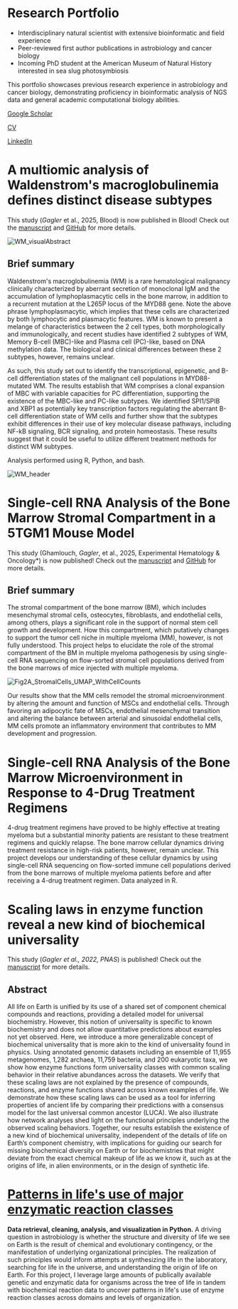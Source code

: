 # Research Portfolio
- Interdisciplinary natural scientist with extensive bioinformatic and field experience
- Peer-reviewed first author publications in astrobiology and cancer biology
- Incoming PhD student at the American Museum of Natural History interested in sea slug photosymbiosis

This portfolio showcases previous research experience in astrobiology and cancer biology, demonstrating proficiency in bioinformatic analysis of NGS data and general academic computational biology abilities. 

[Google Scholar](https://scholar.google.com/citations?user=6l3aYEoAAAAJ&hl=en&oi=sra)

[CV](https://github.com/dgagler/dgagler/blob/master/dgagler_CV_2024.pdf)

[LinkedIn](https://www.linkedin.com/in/dylan-gagler-4a0a68191/) 

# A multiomic analysis of Waldenstrom's macroglobulinemia defines distinct disease subtypes

This study (*Gagler* et al., 2025, Blood) is now published in Blood! Check out the [manuscript](https://ashpublications.org/blood/article-abstract/doi/10.1182/blood.2024028164/537142/A-multiomic-analysis-of-Waldenstrom?redirectedFrom=fulltext) and [GitHub](https://github.com/dgagler/WM_scMultiomeAnalysis) for more details.

![WM_visualAbstract](https://github.com/user-attachments/assets/45234f36-fb0a-49c9-b072-999ba6bf367c)

## Brief summary
Waldenstrom's macroglobulinemia (WM) is a rare hematological malignancy clinically characterized by aberrant secretion of monoclonal IgM and the accumulation of lymphoplasmacytic cells in the bone marrow, in addition to a recurrent mutation at the L265P locus of the MYD88 gene. Note the above phrase lymphoplasmacytic, which implies that these cells are characterized by both lymphocytic and plasmacytic features. WM is known to present a melange of characteristics between the 2 cell types, both morphologically and immunologically, and recent studies have identified 2 subtypes of WM, Memory B-cell (MBC)-like and Plasma cell (PC)-like, based on DNA methylation data. The biological and clinical differences between these 2 subtypes, however, remains unclear. 

As such, this study set out to identify the transcriptional, epigenetic, and B-cell differentiation states of the malignant cell populations in MYD88-mutated WM. The results establish that WM comprises a clonal expansion of MBC with variable capacities for PC differentiation, supporting the existence of the MBC-like and PC-like subtypes. We identified SPI1/SPIB and XBP1 as potentially key transcription factors regulating the aberrant B-cell differentiation state of WM cells and further show that the subtypes exhibit differences in their use of key molecular disease pathways, including NF-kB signaling, BCR signaling, and protein homeostasis. These results suggest that it could be useful to utilize different treatment methods for distinct WM subtypes.

Analysis performed using R, Python, and bash.

![WM_header](https://github.com/user-attachments/assets/374f9c8f-3ac1-4136-aefc-aaca9724e018)

# Single-cell RNA Analysis of the Bone Marrow Stromal Compartment in a 5TGM1 Mouse Model
This study (Ghamlouch, *Gagler*, et al., 2025, Experimental Hematology & Oncology*) is now published! Check out the [manuscript](https://link.springer.com/article/10.1186/s40164-025-00606-x) and [GitHub](https://github.com/dgagler/5TGM1-Stromal) for more details.

## Brief summary
The stromal compartment of the bone marrow (BM), which includes mesenchymal stromal cells, osteocytes, fibroblasts, and endothelial cells, among others, plays a significant role in the support of normal stem cell growth and development. How this compartment, which putatively changes to support the tumor cell niche in multiple myeloma (MM), however, is not fully understood. This project helps to elucidate the role of the stromal compartment of the BM in multiple myeloma pathogenesis by using single-cell RNA sequencing on flow-sorted stromal cell populations derived from the bone marrows of mice injected with multiple myeloma.

![Fig2A_StromalCells_UMAP_WithCellCounts](https://github.com/user-attachments/assets/acbb1cfc-8e60-46c1-bbdb-0b06c1a3a709)

Our results show that the MM cells remodel the stromal microenvironment by altering the amount and function of MSCs and endothelial cells. Through favoring an adipocytic fate of MSCs, endothelial mesenchymal transition and altering the balance between arterial and sinusoidal endothelial cells, MM cells promote an inflammatory environment that contributes to MM development and progression.

# Single-cell RNA Analysis of the Bone Marrow Microenvironment in Response to 4-Drug Treatment Regimens
4-drug treatment regimens have proved to be highly effective at treating myeloma but a substantial minority patients are resistant to these treatment regimens and quickly relapse. The bone marrow cellular dynamics driving treatment resistance in high-risk patients, however, remain unclear. This project develops our understanding of these cellular dynamics by using single-cell RNA sequencing on flow-sorted immune cell populations derived from the bone marrows of multiple myeloma patients before and after receiving a 4-drug treatment regimen. Data analyzed in R.

# Scaling laws in enzyme function reveal a new kind of biochemical universality
This study (*Gagler et al., 2022, PNAS*) is published! Check out the [manuscript](https://www.pnas.org/doi/abs/10.1073/pnas.2106655119) for more details.

## Abstract
All life on Earth is unified by its use of a shared set of component chemical compounds and reactions, providing a detailed model for universal biochemistry. However, this notion of universality is specific to known biochemistry and does not allow quantitative predictions about examples not yet observed. Here, we introduce a more generalizable concept of biochemical universality that is more akin to the kind of universality found in physics. Using annotated genomic datasets including an ensemble of 11,955 metagenomes, 1,282 archaea, 11,759 bacteria, and 200 eukaryotic taxa, we show how enzyme functions form universality classes with common scaling behavior in their relative abundances across the datasets. We verify that these scaling laws are not explained by the presence of compounds, reactions, and enzyme functions shared across known examples of life. We demonstrate how these scaling laws can be used as a tool for inferring properties of ancient life by comparing their predictions with a consensus model for the last universal common ancestor (LUCA). We also illustrate how network analyses shed light on the functional principles underlying the observed scaling behaviors. Together, our results establish the existence of a new kind of biochemical universality, independent of the details of life on Earth’s component chemistry, with implications for guiding our search for missing biochemical diversity on Earth or for biochemistries that might deviate from the exact chemical makeup of life as we know it, such as at the origins of life, in alien environments, or in the design of synthetic life.

# [Patterns in life's use of major enzymatic reaction classes](https://nbviewer.jupyter.org/github/dgagler/dgagler.github.io/blob/master/enzyme_demo.ipynb)

**Data retrieval, cleaning, analysis, and visualization in Python.** A driving question in astrobiology is whether the structure and diversity of life we see on Earth is the result of chemical and evolutionary contingency, or the manifestation of underlying organizational principles. The realization of such principles would inform attempts at synthesizing life in the laboratory, searching for life in the universe, and understanding the origin of life on Earth. For this project, I leverage large amounts of publically available genetic and enzymatic data for organisms across the tree of life in tandem with biochemical reaction data to uncover patterns in life's use of enzyme reaction classes across domains and levels of organization.
